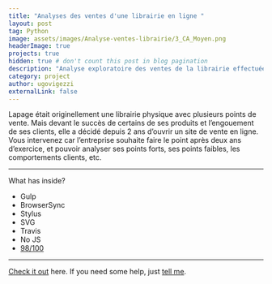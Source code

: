 ```yaml
---
title: "Analyses des ventes d'une librairie en ligne "
layout: post
tag: Python
image: assets/images/Analyse-ventes-librairie/3_CA_Moyen.png
headerImage: true
projects: true
hidden: true # don't count this post in blog pagination
description: "Analyse exploratoire des ventes de la librairie effectuée en Python"
category: project
author: ugovigezzi
externalLink: false
---
```


Lapage était originellement une librairie physique avec plusieurs points de vente. Mais devant le succès de certains de ses produits et l’engouement de ses clients, elle a décidé depuis 2 ans d’ouvrir un site de vente en ligne. Vous intervenez car l’entreprise souhaite faire le point après deux ans d’exercice, et pouvoir analyser ses points forts, ses points faibles, les comportements clients, etc. 

---

What has inside?

- Gulp
- BrowserSync
- Stylus
- SVG
- Travis
- No JS
- [98/100](https://developers.google.com/speed/pagespeed/insights/?url=http%3A%2F%2Fsergiokopplin.github.io%2Findigo%2F)

---

[Check it out](https://sergiokopplin.github.io/indigo/) here.
If you need some help, just [tell me](https://github.com/sergiokopplin/indigo/issues).
